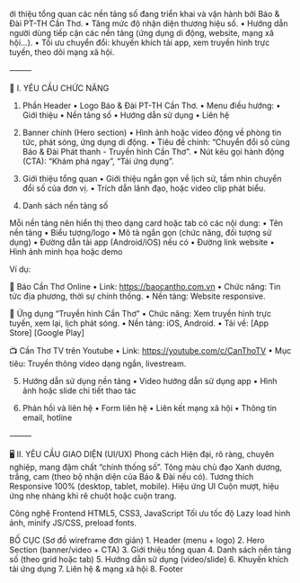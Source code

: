 ới thiệu tổng quan các nền tảng số đang triển khai và vận hành bởi Báo & Đài PT-TH Cần Thơ.
	•	Tăng mức độ nhận diện thương hiệu số.
	•	Hướng dẫn người dùng tiếp cận các nền tảng (ứng dụng di động, website, mạng xã hội…).
	•	Tối ưu chuyển đổi: khuyến khích tải app, xem truyền hình trực tuyến, theo dõi mạng xã hội.

⸻

🧾 I. YÊU CẦU CHỨC NĂNG

1. Phần Header
	•	Logo Báo & Đài PT-TH Cần Thơ.
	•	Menu điều hướng:
	•	Giới thiệu
	•	Nền tảng số
	•	Hướng dẫn sử dụng
	•	Liên hệ

2. Banner chính (Hero section)
	•	Hình ảnh hoặc video động về phòng tin tức, phát sóng, ứng dụng di động.
	•	Tiêu đề chính: “Chuyển đổi số cùng Báo & Đài Phát thanh - Truyền hình Cần Thơ”.
	•	Nút kêu gọi hành động (CTA): “Khám phá ngay”, “Tải ứng dụng”.

3. Giới thiệu tổng quan
	•	Giới thiệu ngắn gọn về lịch sử, tầm nhìn chuyển đổi số của đơn vị.
	•	Trích dẫn lãnh đạo, hoặc video clip phát biểu.

4. Danh sách nền tảng số

Mỗi nền tảng nên hiển thị theo dạng card hoặc tab có các nội dung:
	•	Tên nền tảng
	•	Biểu tượng/logo
	•	Mô tả ngắn gọn (chức năng, đối tượng sử dụng)
	•	Đường dẫn tải app (Android/iOS) nếu có
	•	Đường link website
	•	Hình ảnh minh họa hoặc demo

Ví dụ:

📰 Báo Cần Thơ Online
	•	Link: https://baocantho.com.vn
	•	Chức năng: Tin tức địa phương, thời sự chính thống.
	•	Nền tảng: Website responsive.

📱 Ứng dụng “Truyền hình Cần Thơ”
	•	Chức năng: Xem truyền hình trực tuyến, xem lại, lịch phát sóng.
	•	Nền tảng: iOS, Android.
	•	Tải về: [App Store] [Google Play]

📺 Cần Thơ TV trên Youtube
	•	Link: https://youtube.com/c/CanThoTV
	•	Mục tiêu: Truyền thông video dạng ngắn, livestream.

5. Hướng dẫn sử dụng nền tảng
	•	Video hướng dẫn sử dụng app
	•	Hình ảnh hoặc slide chi tiết thao tác

6. Phản hồi và liên hệ
	•	Form liên hệ
	•	Liên kết mạng xã hội
	•	Thông tin email, hotline

⸻

🖥️ II. YÊU CẦU GIAO DIỆN (UI/UX)
Phong cách
Hiện đại, rõ ràng, chuyên nghiệp, mang đậm chất “chính thống số”.
Tông màu chủ đạo
Xanh dương, trắng, cam (theo bộ nhận diện của Báo & Đài nếu có).
Tương thích
Responsive 100% (desktop, tablet, mobile).
Hiệu ứng UI
Cuộn mượt, hiệu ứng nhẹ nhàng khi rê chuột hoặc cuộn trang.

Công nghệ Frontend
HTML5, CSS3, JavaScript
Tối ưu tốc độ
Lazy load hình ảnh, minify JS/CSS, preload fonts.

BỐ CỤC (Sơ đồ wireframe đơn giản)
	1.	Header (menu + logo)
	2.	Hero Section (banner/video + CTA)
	3.	Giới thiệu tổng quan
	4.	Danh sách nền tảng số (theo grid hoặc tab)
	5.	Hướng dẫn sử dụng (video/slide)
	6.	Khuyến khích tải ứng dụng
	7.	Liên hệ & mạng xã hội
	8.	Footer